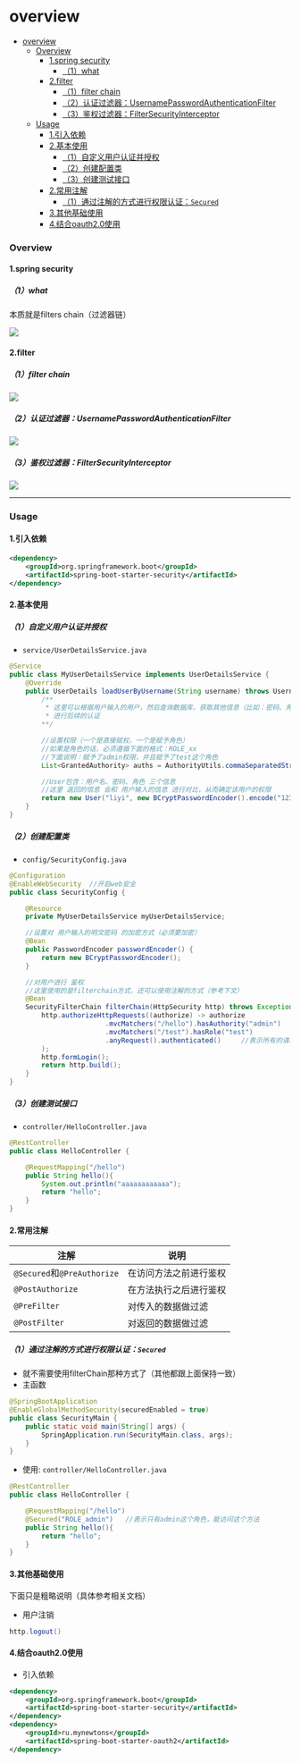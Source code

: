 # overview

<!-- @import "[TOC]" {cmd="toc" depthFrom=1 depthTo=6 orderedList=false} -->
<!-- code_chunk_output -->

- [overview](#overview)
    - [Overview](#overview-1)
      - [1.spring security](#1spring-security)
        - [（1）what](#1what)
      - [2.filter](#2filter)
        - [（1）filter chain](#1filter-chain)
        - [（2）认证过滤器：UsernamePasswordAuthenticationFilter](#2认证过滤器usernamepasswordauthenticationfilter)
        - [（3）鉴权过滤器：FilterSecurityInterceptor](#3鉴权过滤器filtersecurityinterceptor)
    - [Usage](#usage)
      - [1.引入依赖](#1引入依赖)
      - [2.基本使用](#2基本使用)
        - [（1）自定义用户认证并授权](#1自定义用户认证并授权)
        - [（2）创建配置类](#2创建配置类)
        - [（3）创建测试接口](#3创建测试接口)
      - [2.常用注解](#2常用注解)
        - [（1）通过注解的方式进行权限认证：`Secured`](#1通过注解的方式进行权限认证secured)
      - [3.其他基础使用](#3其他基础使用)
      - [4.结合oauth2.0使用](#4结合oauth20使用)

<!-- /code_chunk_output -->


### Overview

#### 1.spring security

##### （1）what
本质就是filters chain（过滤器链）

![](./imgs/overview_04.png)

#### 2.filter

##### （1）filter chain
![](./imgs/overview_05.png)

##### （2）认证过滤器：UsernamePasswordAuthenticationFilter
![](./imgs/overview_06.png)

##### （3）鉴权过滤器：FilterSecurityInterceptor
![](./imgs/overview_07.png)


***

### Usage

#### 1.引入依赖
```xml
<dependency>
    <groupId>org.springframework.boot</groupId>
    <artifactId>spring-boot-starter-security</artifactId>
</dependency>
```

#### 2.基本使用

##### （1）自定义用户认证并授权
* `service/UserDetailsService.java`
```java
@Service
public class MyUserDetailsService implements UserDetailsService {
    @Override
    public UserDetails loadUserByUsername(String username) throws UsernameNotFoundException {
        /**
         * 这里可以根据用户输入的用户，然后查询数据库，获取其他信息（比如：密码、角色等）
         * 进行后续的认证
        **/

        //设置权限（一个是直接赋权，一个是赋予角色）
        //如果是角色的话，必须遵循下面的格式：ROLE_xx
        //下面说明：赋予了admin权限，并且赋予了test这个角色
        List<GrantedAuthority> auths = AuthorityUtils.commaSeparatedStringToAuthorityList("admin", "ROLE_test");

        //User包含：用户名、密码、角色 三个信息
        //这里 返回的信息 会和 用户输入的信息 进行对比，从而确定该用户的权限
        return new User("liyi", new BCryptPasswordEncoder().encode("123456"), auths);
    }
}
```

##### （2）创建配置类

* `config/SecurityConfig.java`

```java
@Configuration      
@EnableWebSecurity  //开启web安全
public class SecurityConfig {

    @Resource
    private MyUserDetailsService myUserDetailsService;

    //设置对 用户输入的明文密码 的加密方式（必须要加密）
    @Bean
    public PasswordEncoder passwordEncoder() {
        return new BCryptPasswordEncoder();
    }

    //对用户进行 鉴权
    //这里使用的是filterchain方式，还可以使用注解的方式（参考下文）
    @Bean
    SecurityFilterChain filterChain(HttpSecurity http) throws Exception {
        http.authorizeHttpRequests((authorize) -> authorize
                        .mvcMatchers("/hello").hasAuthority("admin")    //表示用户只有具备admin权限，才能访问/hello
                        .mvcMatchers("/test").hasRole("test")           //表示只有test角色的用户才能访问/test
                        .anyRequest().authenticated()     //表示所有的请求都需要进行认证
        );
        http.formLogin();
        return http.build();
    }
}
```

##### （3）创建测试接口
* `controller/HelloController.java`
```java
@RestController
public class HelloController {

    @RequestMapping("/hello")
    public String hello(){
        System.out.println("aaaaaaaaaaaa");
        return "hello";
    }
}
```

#### 2.常用注解

|注解|说明|
|-|-|
|`@Secured`和`@PreAuthorize`|在访问方法之前进行鉴权|
|`@PostAuthorize`|在方法执行之后进行鉴权|
|`@PreFilter`|对传入的数据做过滤|
|`@PostFilter`|对返回的数据做过滤|

##### （1）通过注解的方式进行权限认证：`Secured`
* 就不需要使用filterChain那种方式了（其他都跟上面保持一致）
* 主函数
```java
@SpringBootApplication
@EnableGlobalMethodSecurity(securedEnabled = true)
public class SecurityMain {
    public static void main(String[] args) {
        SpringApplication.run(SecurityMain.class, args);
    }
}
```

* 使用: `controller/HelloController.java`
```java
@RestController
public class HelloController {

    @RequestMapping("/hello")
    @Secured("ROLE_admin")   //表示只有admin这个角色，能访问这个方法
    public String hello(){
        return "hello";
    }
}
```

#### 3.其他基础使用

下面只是粗略说明（具体参考相关文档）

* 用户注销
```java
http.logout()
```

#### 4.结合oauth2.0使用

* 引入依赖
```xml
<dependency>
    <groupId>org.springframework.boot</groupId>
    <artifactId>spring-boot-starter-security</artifactId>
</dependency>
<dependency>
    <groupId>ru.mynewtons</groupId>
    <artifactId>spring-boot-starter-oauth2</artifactId>
</dependency>
```
